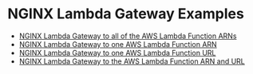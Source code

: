 # NGINX Lambda Gateway Examples

- [NGINX Lambda Gateway to all of the AWS Lambda Function ARNs](./01-all-lambda-function-arns/)
- [NGINX Lambda Gateway to one AWS Lambda Function ARN](./02-one-lambda-function-arn/)
- [NGINX Lambda Gateway to one AWS Lambda Function URL](./03-one-lambda-function-url/)
- [NGINX Lambda Gateway to the AWS Lambda Function ARN and URL](./04-lambda-function-arn-url/)
